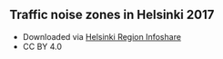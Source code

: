 
## Traffic noise zones in Helsinki 2017
* Downloaded via [Helsinki Region Infoshare](https://hri.fi/data/en_GB/dataset/helsingin-kaupungin-meluselvitys-2017)
* CC BY 4.0
